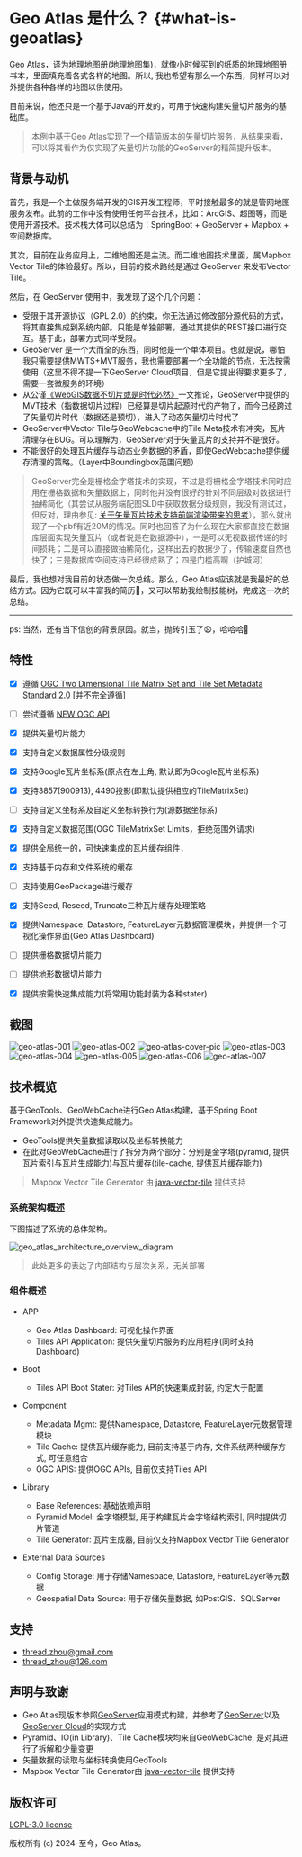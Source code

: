 # Geo Atlas 是什么？ {#what-is-geoatlas}

Geo Atlas，译为地理地图册(地理地图集)，就像小时候买到的纸质的地理地图册书本，里面填充着各式各样的地图。所以, 我也希望有那么一个东西，同样可以对外提供各种各样的地图以供使用。

目前来说，他还只是一个基于Java的开发的，可用于快速构建矢量切片服务的基础库。

> 本例中基于Geo Atlas实现了一个精简版本的矢量切片服务，从结果来看，可以将其看作为仅实现了矢量切片功能的GeoServer的精简提升版本。

## 背景与动机

首先，我是一个主做服务端开发的GIS开发工程师，平时接触最多的就是管网地图服务发布。此前的工作中没有使用任何平台技术，比如：ArcGIS、超图等，而是使用开源技术。技术栈大体可以总结为：SpringBoot + GeoServer + Mapbox + 空间数据库。

其次，目前在业务应用上，二维地图还是主流。而二维地图技术里面，属Mapbox Vector Tile的体验最好。所以，目前的技术路线是通过 GeoServer 来发布Vector Tile。

然后，在 GeoServer 使用中，我发现了这个几个问题：

- 受限于其开源协议（GPL 2.0）的约束，你无法通过修改部分源代码的方式，将其直接集成到系统内部。只能是单独部署，通过其提供的REST接口进行交互。基于此，部署方式同样受限。
- GeoServer 是一个大而全的东西，同时他是一个单体项目。也就是说，哪怕我只需要提供MWTS+MVT服务，我也需要部署一个全功能的节点，无法按需使用（这里不得不提一下GeoServer Cloud项目，但是它提出得要求更多了，需要一套微服务的环境）
- 从公谨[《WebGIS数据不切片或是时代必然》](https://zhuanlan.zhihu.com/p/512298212)一文推论，GeoServer中提供的MVT技术（指数据切片过程）已经算是切片起源时代的产物了，而今已经跨过了矢量切片时代（数据还是预切），进入了动态矢量切片时代了
- GeoServer中Vector Tile与GeoWebcache中的Tile Meta技术有冲突，瓦片清理存在BUG。可以理解为，GeoServer对于矢量瓦片的支持并不是很好。
- 不能很好的处理瓦片缓存与动态业务数据的矛盾，即使GeoWebcache提供缓存清理的策略。（Layer中Boundingbox范围问题）

> GeoServer完全是栅格金字塔技术的实现，不过是将栅格金字塔技术同时应用在栅格数据和矢量数据上，同时他并没有很好的针对不同层级对数据进行抽稀简化（其尝试从服务端配图SLD中获取数据分级规则，我没有测试过，但反对，理由参见: [关于矢量瓦片技术支持前端渲染带来的思考](https://fuyi-atlas.github.io/posts/gis/thoughts-on-mvt-front-end-rendering/)），那么就出现了一个pbf有近20M的情况。同时也回答了为什么现在大家都直接在数据库层面实现矢量瓦片（或者说是在数据源中），一是可以无视数据传递的时间损耗；二是可以直接做抽稀简化，这样出去的数据少了，传输速度自然也快了；三是数据库空间支持已经很成熟了；四是门槛高啊（护城河）

最后，我也想对我目前的状态做一次总结。那么，Geo Atlas应该就是我最好的总结方式。因为它既可以丰富我的简历🫣，又可以帮助我绘制技能树，完成这一次的总结。

---

ps: 当然，还有当下信创的背景原因。就当，抛砖引玉了😧，哈哈哈😬

## 特性

- [x] 遵循 [OGC Two Dimensional Tile Matrix Set and Tile Set Metadata Standard 2.0](https://docs.ogc.org/is/17-083r4/17-083r4.html) [并不完全遵循]
- [ ] 尝试遵循 [NEW OGC API](https://ogcapi.ogc.org/#standards)
- [x] 提供矢量切片能力
- [x] 支持自定义数据属性分级规则
- [x] 支持Google瓦片坐标系(原点在左上角, 默认即为Google瓦片坐标系)
- [x] 支持3857(900913), 4490投影(即默认提供相应的TileMatrixSet)
- [ ] 支持自定义坐标系及自定义坐标转换行为(源数据坐标系)
- [x] 支持自定义数据范围(OGC TileMatrixSet Limits，拒绝范围外请求)
- [x] 提供全局统一的，可快速集成的瓦片缓存组件， 
- [x] 支持基于内存和文件系统的缓存
- [ ] 支持使用GeoPackage进行缓存
- [x] 支持Seed, Reseed, Truncate三种瓦片缓存处理策略
- [x] 提供Namespace, Datastore, FeatureLayer元数据管理模块，并提供一个可视化操作界面(Geo Atlas Dashboard)
- [ ] 提供栅格数据切片能力
- [ ] 提供地形数据切片能力
- [x] 提供按需快速集成能力(将常用功能封装为各种stater)


## 截图

![geo-atlas-001](https://zhou-fuyi.github.io/picx-images-hosting/geo-atlas-001.969lwd4n6p.webp)
![geo-atlas-002](https://zhou-fuyi.github.io/picx-images-hosting/geo-atlas-002.51e0k97h42.webp)
![geo-atlas-cover-pic](https://zhou-fuyi.github.io/picx-images-hosting/geo-atlas-cover-pic.7w6oq1mnx0.webp)
![geo-atlas-003](https://zhou-fuyi.github.io/picx-images-hosting/geo-atlas-003.1e8gwqbomb.webp)
![geo-atlas-004](https://zhou-fuyi.github.io/picx-images-hosting/geo-atlas-004.1ovapvqwrv.webp)
![geo-atlas-005](https://zhou-fuyi.github.io/picx-images-hosting/geo-atlas-005.ibzha206k.webp)
![geo-atlas-006](https://zhou-fuyi.github.io/picx-images-hosting/geo-atlas-006.77df60z4vw.webp)
![geo-atlas-007](https://zhou-fuyi.github.io/picx-images-hosting/geo-atlas-007.6f0joaij65.webp)

## 技术概览

基于GeoTools、GeoWebCache进行Geo Atlas构建，基于Spring Boot Framework对外提供快速集成能力。

- GeoTools提供矢量数据读取以及坐标转换能力
- 在此对GeoWebCache进行了拆分为两个部分：分别是金字塔(pyramid, 提供瓦片索引与瓦片生成能力)与瓦片缓存(tile-cache, 提供瓦片缓存能力)

> Mapbox Vector Tile Generator 由 [java-vector-tile](https://github.com/ElectronicChartCentre/java-vector-tile) 提供支持

### 系统架构概述

下图描述了系统的总体架构。

![geo_atlas_architecture_overview_diagram](https://zhou-fuyi.github.io/picx-images-hosting/geo_atlas_architecture_overview_diagram.6bgxqkpgf3.svg)

> 此处更多的表达了内部结构与层次关系，无关部署

### 组件概述

- APP
  - Geo Atlas Dashboard: 可视化操作界面
  - Tiles API Application: 提供矢量切片服务的应用程序(同时支持Dashboard)

- Boot
  - Tiles API Boot Stater: 对Tiles API的快速集成封装, 约定大于配置

- Component
  - Metadata Mgmt: 提供Namespace, Datastore, FeatureLayer元数据管理模块
  - Tile Cache: 提供瓦片缓存能力, 目前支持基于内存, 文件系统两种缓存方式, 可任意组合
  - OGC APIS: 提供OGC APIs, 目前仅支持Tiles API

- Library
  - Base References: 基础依赖声明
  - Pyramid Model: 金字塔模型, 用于构建瓦片金字塔结构索引, 同时提供切片管道
  - Tile Generator: 瓦片生成器, 目前仅支持Mapbox Vector Tile Generator

- External Data Sources
  - Config Storage: 用于存储Namespace, Datastore, FeatureLayer等元数据
  - Geospatial Data Source: 用于存储矢量数据, 如PostGIS、SQLServer

## 支持
- thread.zhou@gmail.com
- thread_zhou@126.com

## 声明与致谢

- Geo Atlas现版本参照[GeoServer](https://github.com/geoserver/geoserver)应用模式构建，并参考了[GeoServer](https://github.com/geoserver/geoserver)以及[GeoServer Cloud](https://github.com/geoserver/geoserver-cloud)的实现方式
- Pyramid、IO(in Library)、Tile Cache模块均来自GeoWebCache, 是对其进行了拆解和少量变更
- 矢量数据的读取与坐标转换使用GeoTools
- Mapbox Vector Tile Generator由 [java-vector-tile](https://github.com/ElectronicChartCentre/java-vector-tile) 提供支持

## 版权许可
[LGPL-3.0 license](./LICENSE)

版权所有 (c) 2024-至今，Geo Atlas。